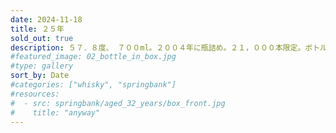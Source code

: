 ```yaml
---
date: 2024-11-18
title: ２５年
sold_out: true
description: ５７．８度、 ７００ml。２００４年に瓶詰め。２１，０００本限定。ボトル No.０１３５６
#featured_image: 02_bottle_in_box.jpg
#type: gallery
sort_by: Date
#categories: ["whisky", "springbank"]
#resources:
#  - src: springbank/aged_32_years/box_front.jpg
#    title: "anyway"
---
```

